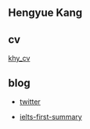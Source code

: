 ## Hengyue Kang

## cv

[khy_cv](./files/khy-cv.pdf)

## blog

- [twitter](./twitter.md)

- [ielts-first-summary](./ielts-first-summary.md)


